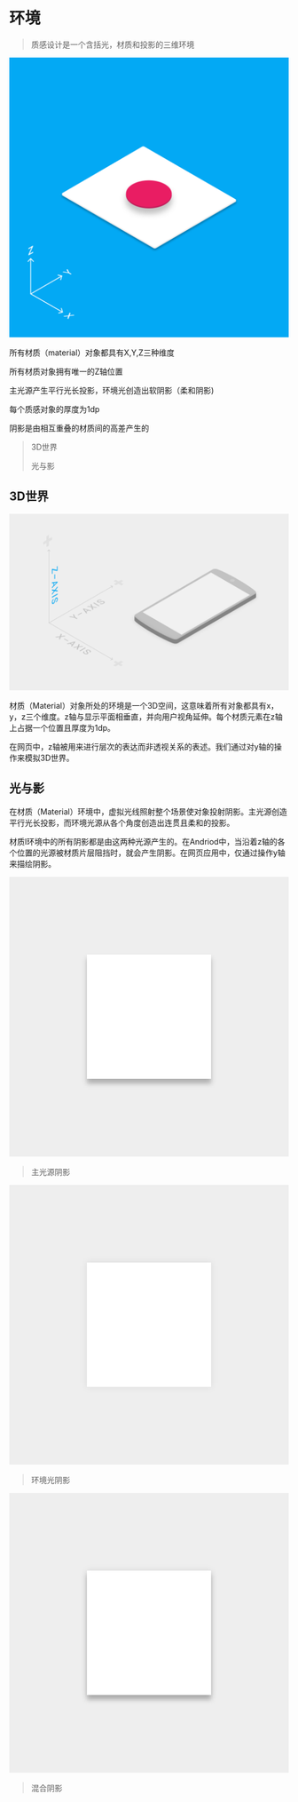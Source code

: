 # 环境

> 质感设计是一个含括光，材质和投影的三维环境

![](/assets/what_is_material_environment.png)

所有材质（material）对象都具有X,Y,Z三种维度

所有材质对象拥有唯一的Z轴位置

主光源产生平行光长投影，环境光创造出软阴影（柔和阴影\)

每个质感对象的厚度为1dp

阴影是由相互重叠的材质间的高差产生的

> 3D世界
>
> 光与影

## 3D世界

![](/assets/whatismaterial_environment_3d.png)

材质（Material）对象所处的环境是一个3D空间，这意味着所有对象都具有x，y，z三个维度。z轴与显示平面相垂直，并向用户视角延伸。每个材质元素在z轴上占据一个位置且厚度为1dp。

在网页中，z轴被用来进行层次的表达而非透视关系的表述。我们通过对y轴的操作来模拟3D世界。

## 光与影

在材质（Material）环境中，虚拟光线照射整个场景使对象投射阴影。主光源创造平行光长投影，而环境光源从各个角度创造出连贯且柔和的投影。

材质l环境中的所有阴影都是由这两种光源产生的。在Andriod中，当沿着z轴的各个位置的光源被材质片层阻挡时，就会产生阴影。在网页应用中，仅通过操作y轴来描绘阴影。

![](/assets/whatismaterial_environment_shadow1.png)

> 主光源阴影

![](/assets/whatismaterial_environment_shadow2.png)

> 环境光阴影

![](/assets/whatismaterial_environment_shadow3.png)

> 混合阴影



